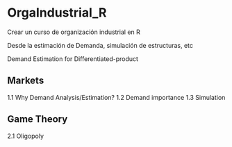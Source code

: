 # OrgaIndustrial_R
Crear un curso de organización industrial en R

Desde la estimación de Demanda, simulación de estructuras, etc

Demand Estimation for Differentiated-product

## Markets 

1.1 Why Demand Analysis/Estimation? 
1.2 Demand importance
1.3 Simulation

## Game Theory
2.1 Oligopoly
